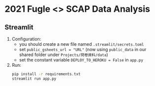 # 2021 Fugle <> SCAP Data Analysis

## Streamlit 

1. Configuration:
    + you should create a new file named `.streamlit/secrets.toml`
    + set `public_gsheets_url = "URL"` (now using `public_data` in our shared folder under `Projects/問卷資料/data`)
    + set the constant variable `DEPLOY_TO_HEROKU = False` in `app.py`
2. Run:
    ```sh
    pip install -r requirements.txt
    streamlit run app.py
    ```
